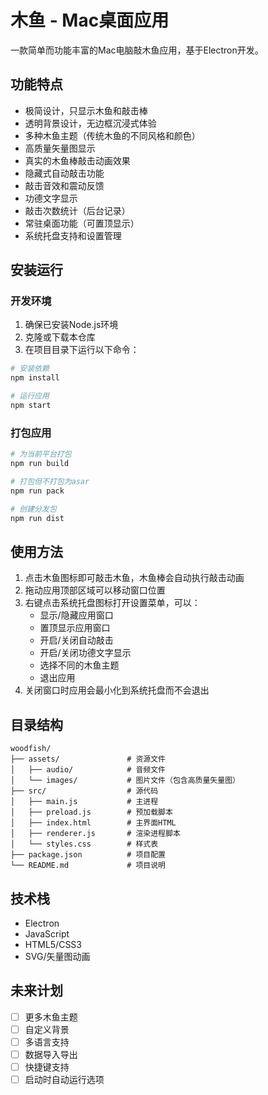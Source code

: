 # 木鱼 - Mac桌面应用

一款简单而功能丰富的Mac电脑敲木鱼应用，基于Electron开发。

## 功能特点

- 极简设计，只显示木鱼和敲击棒
- 透明背景设计，无边框沉浸式体验
- 多种木鱼主题（传统木鱼的不同风格和颜色）
- 高质量矢量图显示
- 真实的木鱼棒敲击动画效果
- 隐藏式自动敲击功能
- 敲击音效和震动反馈
- 功德文字显示
- 敲击次数统计（后台记录）
- 常驻桌面功能（可置顶显示）
- 系统托盘支持和设置管理

## 安装运行

### 开发环境

1. 确保已安装Node.js环境
2. 克隆或下载本仓库
3. 在项目目录下运行以下命令：

```bash
# 安装依赖
npm install

# 运行应用
npm start
```

### 打包应用

```bash
# 为当前平台打包
npm run build

# 打包但不打包为asar
npm run pack

# 创建分发包
npm run dist
```

## 使用方法

1. 点击木鱼图标即可敲击木鱼，木鱼棒会自动执行敲击动画
2. 拖动应用顶部区域可以移动窗口位置
3. 右键点击系统托盘图标打开设置菜单，可以：
   - 显示/隐藏应用窗口
   - 置顶显示应用窗口
   - 开启/关闭自动敲击
   - 开启/关闭功德文字显示
   - 选择不同的木鱼主题
   - 退出应用
4. 关闭窗口时应用会最小化到系统托盘而不会退出

## 目录结构

```
woodfish/
├── assets/               # 资源文件
│   ├── audio/            # 音频文件
│   └── images/           # 图片文件（包含高质量矢量图）
├── src/                  # 源代码
│   ├── main.js           # 主进程
│   ├── preload.js        # 预加载脚本
│   ├── index.html        # 主界面HTML
│   ├── renderer.js       # 渲染进程脚本
│   └── styles.css        # 样式表
├── package.json          # 项目配置
└── README.md             # 项目说明
```

## 技术栈

- Electron
- JavaScript
- HTML5/CSS3
- SVG/矢量图动画

## 未来计划

- [ ] 更多木鱼主题
- [ ] 自定义背景
- [ ] 多语言支持
- [ ] 数据导入导出
- [ ] 快捷键支持
- [ ] 启动时自动运行选项 